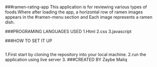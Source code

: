 ###ramen-rating-app
This application is for reviewing various types of foods.Where after loading the app, a horizontal row of ramen images appears in the #ramen-menu section and Each image represents a ramen dish.

###PROGRAMING LANGUAGES USED 
1.Html 
2.css 
3.javascript

###HOW TO SET IT UP
##
1.First start by cloning the repository into your local machine.
2.run the application using live server
3.
###CREATED BY
  Zaybe Maliq
